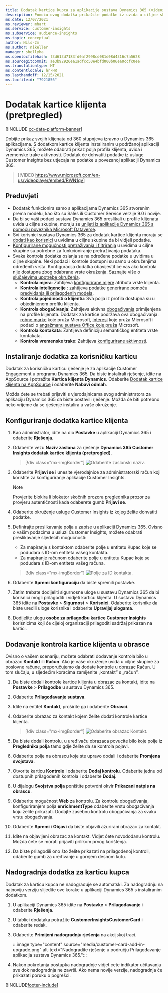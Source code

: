 ```yaml
---
title: Dodatak kartice kupca za aplikacije sustava Dynamics 365 (videozapis)
description: Pomoću ovog dodatka prikažite podatke iz uvida u ciljne skupine u aplikacijama Dynamics 365.
ms.date: 12/07/2021
ms.reviewer: mhart
ms.service: customer-insights
ms.subservice: audience-insights
ms.topic: conceptual
author: Nils-2m
ms.author: nikeller
manager: shellyha
ms.openlocfilehash: f3d613d7183fd0af2998cd081d08d4316c7a5628
ms.sourcegitcommit: ae3b92926ea1adfcc50e4bfd000b06ea0ccfc0ee
ms.translationtype: HT
ms.contentlocale: hr-HR
ms.lasthandoff: 12/15/2021
ms.locfileid: "7921856"
---
```

# <a name="customer-card-add-in-preview"></a>Dodatak kartice klijenta (pretpregled)

[!INCLUDE [cc-data-platform-banner](../includes/cc-data-platform-banner.md)]

Dobijte prikaz svojih klijenata od 360 stupnjeva izravno u Dynamics 365 aplikacijama. S dodatkom kartice klijenta instaliranim u podržanoj aplikaciji Dynamics 365, možete odabrati prikaz polja profila klijenta, uvida i vremenske trake aktivnosti. Dodatak će dohvatiti podatke iz usluge Customer Insights bez utjecaja na podatke u povezanoj aplikaciji Dynamics 365.

> [!VIDEO https://www.microsoft.com/en-us/videoplayer/embed/RWN1qv]

## <a name="prerequisites"></a>Preduvjeti

- Dodatak funkcionira samo s aplikacijama Dynamics 365 stvorenim prema modelu, kao što su Sales ili Customer Service verzije 9.0 i novije.
- Da bi se vaši podaci sustava Dynamics 365 preslikali u profile klijenata uvida u ciljne skupine, moraju se [unijeti iz aplikacije Dynamics 365 s pomoću poveznika Microsoft Dataverse](connect-power-query.md).
- Svi korisnici sustava Dynamics 365 za dodatak kartice klijenta moraju se [dodati kao korisnici](permissions.md) u uvidima u ciljne skupine da bi vidjeli podatke.
- [Konfigurirane mogućnosti pretraživanja i filtriranja](search-filter-index.md) u uvidima u ciljne skupine su potrebne za funkcioniranje pretraživanja podataka.
- Svaka kontrola dodatka oslanja se na određene podatke u uvidima u ciljne skupine. Neki podaci i kontrole dostupni su samo u okruženjima određenih vrsta. Konfiguracija dodatka obavijestit će vas ako kontrola nije dostupna zbog odabrane vrste okruženja. Saznajte više o [slučajevima upotrebe okruženja](work-with-business-accounts.md).
  - **Kontrola mjera**: Zahtijeva [konfigurirane mjere](measures.md) atributa vrste klijenta.
  - **Kontrola inteligencije** : zahtijeva podatke generirane [pomoću predviđanja ili prilagođenih modela](predictions-overview.md).
  - **Kontrola pojedinosti o klijentu**: Sva polja iz profila dostupna su u objedinjenom profilu klijenta.
  - **Kontrola obogaćivanja**: Zahtijeva aktivna [obogaćivanja](enrichment-hub.md) primijenjena na profile klijenata. Dodatak za kartice podržava ova obogaćivanja: [robne marke](enrichment-microsoft.md) koje pruža Microsoft, [interesi](enrichment-microsoft.md) koje pruža Microsoft i podaci o [angažmanu sustava Office koje pruža](enrichment-office.md) Microsoft.
  - **Kontrola kontakata**: Zahtijeva definiciju semantičkog entiteta vrste kontakata.
  - **Kontrola vremenske trake**: Zahtijeva [konfigurirane aktivnosti](activities.md).

## <a name="install-the-customer-card-add-in"></a>Instaliranje dodatka za korisničku karticu

Dodatak za korisničku karticu rješenje je za aplikacije Customer Engagement u programu Dynamics 365. Da biste instalirali rješenje, idite na AppSource i potražite **Kartica klijenta Dynamics**. Odaberite [Dodatak kartice klijenta na AppSource](https://appsource.microsoft.com/product/dynamics-365/mscrm.dynamics_365_customer_insights_customer_card_addin?tab=Overview) i odaberite **Nabavi odmah**.

Možda ćete se trebati prijaviti s vjerodajnicama svog administratora za aplikaciju Dynamics 365 da biste postavili rješenje. Možda će biti potrebno neko vrijeme da se rješenje instalira u vaše okruženje.

## <a name="configure-the-customer-card-add-in"></a>Konfiguriranje dodatka kartice klijenta

1. Kao administrator, idite na dio **Postavke** u aplikaciji Dynamics 365 i odaberite **Rješenja**.

1. Odaberite vezu **Naziv zaslona** za rješenje **Dynamics 365 Customer Insights dodatak kartice klijenta (pretpregled)**.

   > [!div class="mx-imgBorder"]
   > ![Odaberite zaslonski naziv.](media/select-display-name.png "Odaberite zaslonski naziv.")

1. Odaberite **Prijavi se** i unesite vjerodajnice za administratorski račun koji koristite za konfiguriranje aplikacije Customer Insights.

   > [!NOTE]
   > Provjerite blokira li blokator skočnih prozora preglednika prozor za provjeru autentičnosti kada odaberete gumb **Prijavi se**.

1. Odaberite okruženje usluge Customer Insights iz kojeg želite dohvatiti podatke.

1. Definirajte preslikavanje polja u zapise u aplikaciji Dynamics 365. Ovisno o vašim podacima u usluzi Customer Insights, možete odabrati preslikavanje sljedećih mogućnosti:
   - Za mapiranje s kontaktom odaberite polje u entitetu Kupac koje se podudara s ID-om entiteta vašeg kontakta.
   - Za mapiranje računom odaberite polje u entitetu Kupac koje se podudara s ID-om entiteta vašeg računa.

   > [!div class="mx-imgBorder"]
   > ![Polje za ID kontakta.](media/contact-id-field.png "Polje za ID kontakta.")

1. Odaberite **Spremi konfiguraciju** da biste spremili postavke.

1. Zatim trebate dodijeliti sigurnosne uloge u sustavu Dynamics 365 da bi korisnici mogli prilagoditi i vidjeti karticu klijenta. U sustavu Dynamics 365 idite na **Postavke** > **Sigurnost** > **Korisnici**. Odaberite korisnike da biste uredili uloge korisnika i odaberite **Upravljaj ulogama**.

1. Dodijelite ulogu **osobe za prilagodbu kartice Customer Insights** korisnicima koji će cijeloj organizaciji prilagoditi sadržaj prikazan na kartici.

## <a name="add-customer-card-controls-to-forms"></a>Dodavanje kontrola kartice klijenta u obrasce

Ovisno o vašem scenariju, možete odabrati dodavanje kontrola bilo u obrazac **Kontakt** ili **Račun**. Ako je vaše okruženje uvida u ciljne skupine za poslovne račune, preporučujemo da dodate kontrole u obrazac Račun. U tom slučaju, u sljedećim koracima zamijenite „kontakt” s „račun”.

1. Da biste dodali kontrole kartice klijenta u obrazac za kontakt, idite na **Postavke** > **Prilagodbe** u sustavu Dynamics 365.

1. Odaberite **Prilagođavanje sustava**.

1. Idite na entitet **Kontakt**, proširite ga i odaberite **Obrasci**.

1. Odaberite obrazac za kontakt kojem želite dodati kontrole kartice klijenta.

    > [!div class="mx-imgBorder"]
    > ![Odaberite obrazac Kontakt.](media/contact-active-forms.png "Odaberite obrazac za kontakt.")

1. Da biste dodali kontrolu, u uređivaču obrazaca povucite bilo koje polje iz **Preglednika polja** tamo gdje želite da se kontrola pojavi.

1. Odaberite polje na obrascu koje ste upravo dodali i odaberite **Promjena svojstava**.

1. Otvorite karticu **Kontrole** i odaberite **Dodaj kontrolu**. Odaberite jednu od dostupnih prilagođenih kontrola i odaberite **Dodaj**.

1. U dijalogu **Svojstva polja** poništite potvrdni okvir **Prikazani natpis na obrascu**.

1. Odaberite mogućnost **Web** za kontrolu. Za kontrolu obogaćivanja, konfiguriranjem polja **enrichmentType** odaberite vrstu obogaćivanja koju želite prikazati. Dodajte zasebnu kontrolu obogaćivanja za svaku vrstu obogaćivanja.

1. Odaberite **Spremi** i **Objavi** da biste objavili ažurirani obrazac za kontakt.

1. Idite na objavljeni obrazac za kontakt. Vidjet ćete novododanu kontrolu. Možda ćete se morati prijaviti prilikom prvog korištenja.

1. Da biste prilagodili ono što želite prikazati na prilagođenoj kontroli, odaberite gumb za uređivanje u gornjem desnom kutu.

## <a name="upgrade-customer-card-add-in"></a>Nadogradnja dodatka za karticu kupca

Dodatak za karticu kupca ne nadograđuje se automatski. Za nadogradnju na najnoviju verziju slijedite ove korake u aplikaciji Dynamics 365 s instaliranim dodatkom.

1. U aplikaciji Dynamics 365 idite na **Postavke** > **Prilagođavanje** i odaberite **Rješenja**.

1. U tablici dodataka potražite **CustomerInsightsCustomerCard** i odaberite redak.

1. Odaberite **Primijeni nadogradnju rješenja** na akcijskoj traci.

   :::image type="content" source="media/customer-card-add-in-upgrade.png" alt-text="Nadogradite rješenje u području Prilagođavanje aplikacija sustava Dynamics 365.":::

1. Nakon pokretanja postupka nadogradnje vidjet ćete indikator učitavanja sve dok nadogradnja ne završi. Ako nema novije verzije, nadogradnja će prikazati poruku o pogrešci.


[!INCLUDE[footer-include](../includes/footer-banner.md)]
